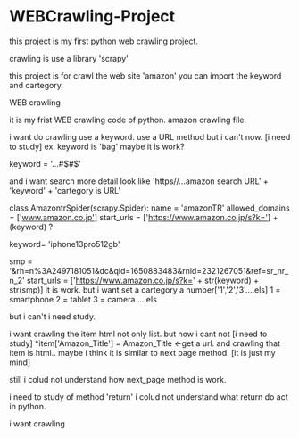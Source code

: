# WEBCrawling-Project

this project is my first python web crawling project.

crawling is use a library 'scrapy'

this project is for crawl the web site 'amazon'
you can import the keyword and cartegory.


WEB crawling

it is my frist WEB crawling code of python.
amazon crawling file.

i want do crawling use a keyword. use a URL method but i can't now. [i need to study]
ex. keyword is 'bag' maybe it is work?

keyword = '...#$#$'

and i want search more detail look like 'https//...amazon search URL' + 'keyword' + 'cartegory is URL'

class AmazontrSpider(scrapy.Spider):
name = 'amazonTR'
allowed_domains = ['www.amazon.co.jp']
start_urls = ['https://www.amazon.co.jp/s?k='] + (keyword) ?

keyword= 'iphone13pro512gb'

smp = '&rh=n%3A2497181051&dc&qid=1650883483&rnid=2321267051&ref=sr_nr_n_2'
start_urls = ['https://www.amazon.co.jp/s?k=' + str(keyword) + str(smp)] it is work.
but i want set a cartegory a number['1','2','3'....els]
1 = smartphone
2 = tablet
3 = camera ... els

but i can't i need study.

i want crawling the item html not only list. but now i cant not [i need to study]
*item['Amazon_Title'] = Amazon_Title <-get a url. and crawling that item is html..
maybe i think it is similar to next page method. [it is just my mind]

still i colud not understand how next_page method is work.

i need to study of method 'return' i colud not understand what return do act in python.

i want crawling
